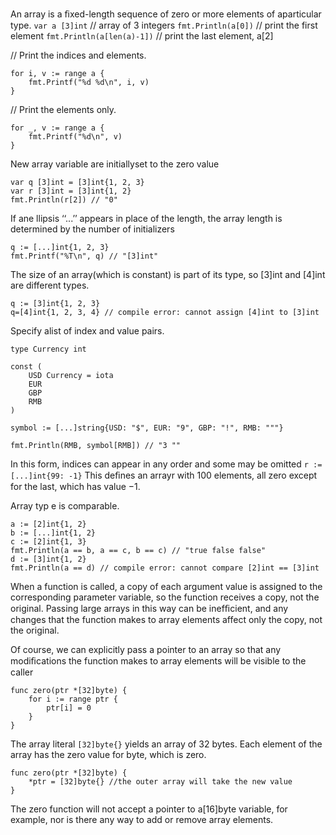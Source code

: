 An array is a ﬁxed-length sequence of zero or more elements of aparticular type.
`var a [3]int` // array of 3 integers 
`fmt.Println(a[0])` // print the first element 
`fmt.Println(a[len(a)-1])` // print the last element, a[2]

// Print the indices and elements. 
```
for i, v := range a { 
    fmt.Printf("%d %d\n", i, v) 
}
```

// Print the elements only. 
```
for _, v := range a {
    fmt.Printf("%d\n", v) 
}
```

New array variable are initiallyset to the zero value 
```
var q [3]int = [3]int{1, 2, 3} 
var r [3]int = [3]int{1, 2} 
fmt.Println(r[2]) // "0"
```

If ane llipsis ‘‘...’’ appears in place of the length, 
the array length is determined by the number of initializers
```
q := [...]int{1, 2, 3} 
fmt.Printf("%T\n", q) // "[3]int"
```

The size of an array(which is constant) is part of its type, 
so [3]int and [4]int are different types.
```
q := [3]int{1, 2, 3} 
q=[4]int{1, 2, 3, 4} // compile error: cannot assign [4]int to [3]int
```

Specify alist of index and value pairs.
```
type Currency int

const ( 
    USD Currency = iota 
    EUR 
    GBP 
    RMB 
)

symbol := [...]string{USD: "$", EUR: "9", GBP: "!", RMB: """}

fmt.Println(RMB, symbol[RMB]) // "3 ""
```
In this form, indices can appear in any order and some may be omitted
`r := [...]int{99: -1}` 
This deﬁnes an arrayr with 100 elements, all zero except for the last, which has value −1.

Array typ e is comparable.
```
a := [2]int{1, 2} 
b := [...]int{1, 2} 
c := [2]int{1, 3} 
fmt.Println(a == b, a == c, b == c) // "true false false" 
d := [3]int{1, 2} 
fmt.Println(a == d) // compile error: cannot compare [2]int == [3]int
 ``` 

When a function is called, a copy of each argument value is assigned to the corresponding 
parameter variable, so the function receives a copy, not the original. 
Passing large arrays in this way can be inefﬁcient, and any changes that the function 
makes to array elements affect only the copy, not the original.

Of course, we can explicitly pass a pointer to an array so that any modiﬁcations the 
function makes to array elements will be visible to the caller
```
func zero(ptr *[32]byte) { 
    for i := range ptr { 
        ptr[i] = 0 
    } 
}
```

The array literal `[32]byte{}` yields an array of 32 bytes. 
Each element of the array has the zero value for byte, which is zero.
```
func zero(ptr *[32]byte) { 
    *ptr = [32]byte{} //the outer array will take the new value
}
```
The zero function will not accept a pointer to a[16]byte variable,
for example, nor is there any way to add or remove array elements.
